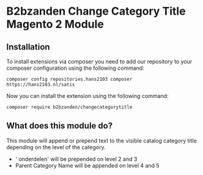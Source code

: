 # B2bzanden Change Category Title Magento 2 Module

## Installation
To install extensions via composer you need to add our repository to your composer configuration using the following command:

```
composer config repositories.hans2103 composer https://hans2103.nl/satis
```

Now you can install the extension using the following command:
```
composer require b2bzanden/changecategorytitle
```
  
## What does this module do?
This module will append or prepend text to the visible catalog category title depending on the level of the category.

- ' onderdelen' will be prepended on level 2 and 3
- Parent Category Name will be appended on level 4 and 5
